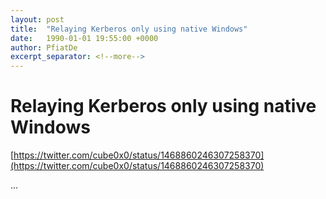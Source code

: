 ```yaml
---
layout: post
title:  "Relaying Kerberos only using native Windows"
date:   1990-01-01 19:55:00 +0000
author: PfiatDe
excerpt_separator: <!--more-->
---
```


# Relaying Kerberos only using native Windows
[https://twitter.com/cube0x0/status/1468860246307258370](https://twitter.com/cube0x0/status/1468860246307258370)

...
<!--more-->
